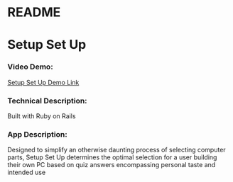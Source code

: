 # README
# Setup Set Up

### Video Demo:
 [Setup Set Up Demo Link](https://www.youtube.com/watch?v=MiZ_CaxoxRY)

### Technical Description: 
Built with Ruby on Rails

### App Description:
Designed to simplify an otherwise daunting process of selecting computer parts, Setup Set Up determines the optimal selection for a user building their own PC based on quiz answers encompassing personal taste and intended use
